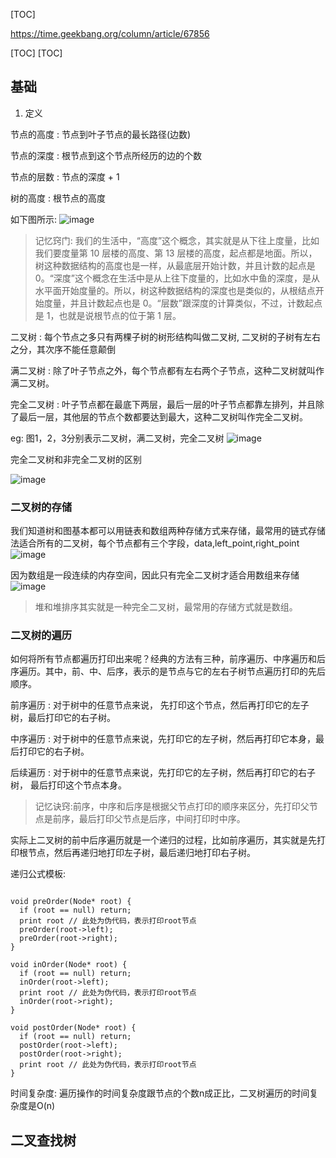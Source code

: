 [TOC]

https://time.geekbang.org/column/article/67856

[TOC]
[TOC]

## 基础
1. 定义

节点的高度
: 节点到叶子节点的最长路径(边数)

节点的深度
: 根节点到这个节点所经历的边的个数

节点的层数
: 节点的深度 + 1

树的高度
: 根节点的高度

如下图所示:
![image](C33CBF30F4554C47AA09D0CE40A94ADC)

> 记忆窍门: 我们的生活中，“高度”这个概念，其实就是从下往上度量，比如我们要度量第 10 层楼的高度、第 13 层楼的高度，起点都是地面。所以，树这种数据结构的高度也是一样，从最底层开始计数，并且计数的起点是 0。“深度”这个概念在生活中是从上往下度量的，比如水中鱼的深度，是从水平面开始度量的。所以，树这种数据结构的深度也是类似的，从根结点开始度量，并且计数起点也是 0。“层数”跟深度的计算类似，不过，计数起点是 1，也就是说根节点的位于第 1 层。

二叉树
: 每个节点之多只有两棵子树的树形结构叫做二叉树, 二叉树的子树有左右之分，其次序不能任意颠倒

满二叉树
: 除了叶子节点之外，每个节点都有左右两个子节点，这种二叉树就叫作满二叉树。

完全二叉树
: 叶子节点都在最底下两层，最后一层的叶子节点都靠左排列，并且除了最后一层，其他层的节点个数都要达到最大，这种二叉树叫作完全二叉树。

eg: 图1，2，3分别表示二叉树，满二叉树，完全二叉树
![image](65C0FD28BE5746F0AC15FA5B532DFCA1)

完全二叉树和非完全二叉树的区别

![image](F82EFF366B9342F7A9C32B8F9210F881)

### 二叉树的存储
我们知道树和图基本都可以用链表和数组两种存储方式来存储，最常用的链式存储法适合所有的二叉树，每个节点都有三个字段，data,left_point,right_point
![image](071114E0BDD7483BA09DEC1169AEB786)

因为数组是一段连续的内存空间，因此只有完全二叉树才适合用数组来存储
![image](EA80F4D6586B40C383380C16C3B11EE2)

> 堆和堆排序其实就是一种完全二叉树，最常用的存储方式就是数组。


### 二叉树的遍历
如何将所有节点都遍历打印出来呢？经典的方法有三种，前序遍历、中序遍历和后序遍历。其中，前、中、后序，表示的是节点与它的左右子树节点遍历打印的先后顺序。

前序遍历
: 对于树中的任意节点来说， 先打印这个节点，然后再打印它的左子树，最后打印它的右子树。

中序遍历
: 对于树中的任意节点来说，先打印它的左子树，然后再打印它本身，最后打印它的右子树。

后续遍历
: 对于树中的任意节点来说，先打印它的左子树，然后再打印它的右子树， 最后打印这个节点本身。

> 记忆诀窍:前序，中序和后序是根据父节点打印的顺序来区分，先打印父节点是前序，最后打印父节点是后序，中间打印时中序。

实际上二叉树的前中后序遍历就是一个递归的过程，比如前序遍历，其实就是先打印根节点，然后再递归地打印左子树，最后递归地打印右子树。

递归公式模板:
```

void preOrder(Node* root) {
  if (root == null) return;
  print root // 此处为伪代码，表示打印root节点
  preOrder(root->left);
  preOrder(root->right);
}

void inOrder(Node* root) {
  if (root == null) return;
  inOrder(root->left);
  print root // 此处为伪代码，表示打印root节点
  inOrder(root->right);
}

void postOrder(Node* root) {
  if (root == null) return;
  postOrder(root->left);
  postOrder(root->right);
  print root // 此处为伪代码，表示打印root节点
}
```

时间复杂度: 遍历操作的时间复杂度跟节点的个数n成正比，二叉树遍历的时间复杂度是O(n)


## 二叉查找树
